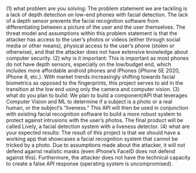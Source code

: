 (1) what problem are you solving:
The problem statement we are tackling is a lack of depth detection on low-end phones with facial detection. The lack of a depth sensor prevents the facial recognition software from differentiating between a picture of the user and the user themselves. The threat model and assumptions within this problem statement is that the attacker has access to the user’s photos or videos (either through social media or other means), physical access to the user’s phone (stolen or otherwise), and that the attacker does not have extensive knowledge about computer security.
(2) why is it important:
This is important as most phones do not have depth sensors, especially on the low/budget end, which includes more affordable android phones and iPhones (iPhone SE 2020, iPhone 8, etc.). With market trends increasingly shifting towards facial biometrics as opposed to the fingerprints, this project serves to aid in the transition at the low end using only the camera and computer vision.
(3) what do you plan to build:
We plan to build a component/API that leverages Computer Vision and ML to determine if a subject is a photo or a real human, or the subject’s “liveness.” This API will then be used in conjunction with existing facial recognition software to build a more robust system to protect against intrusions with the user’s photos. The final product will be called Lively, a facial detection system with a liveness detector.
(4) what are your expected results:
The result of this project is that we should have a working app that showcases a facial recognition system that cannot be tricked by a photo. Due to assumptions made about the attacker, it will not defend against realistic masks (even iPhone’s FaceID does not defend against this). Furthermore, the attacker does not have the technical capacity to create a false API response (operating system is uncompromised). 
